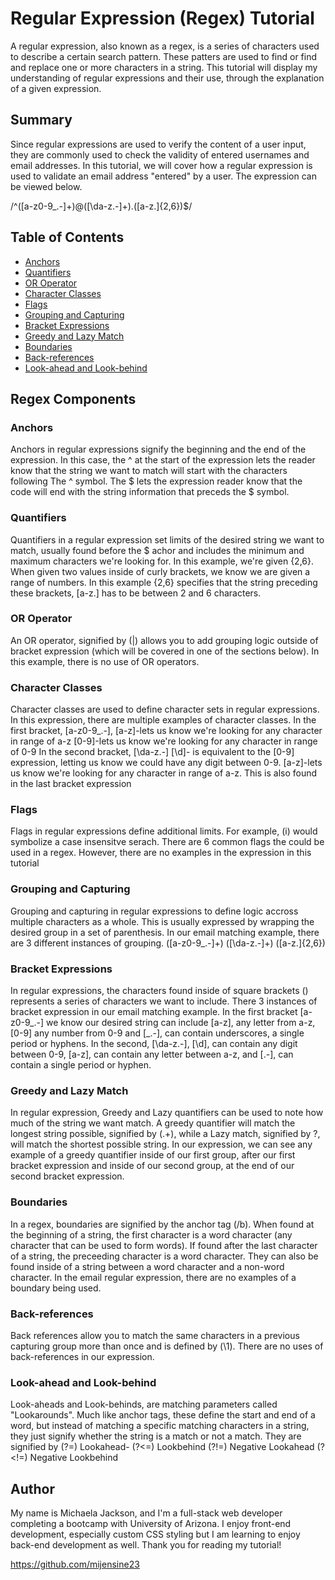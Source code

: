 # Regular Expression (Regex) Tutorial 

A regular expression, also known as a regex, is a series of characters used to describe a certain search pattern. These patters are used to find or find and replace one or more characters in a string. This tutorial will display my understanding of regular expressions and their use, through the explanation of a given expression. 

## Summary

Since regular expressions are used to verify the content of a user input, they are commonly used to check the validity of entered usernames and email addresses. In this tutorial, we will cover how a regular expression is used to validate an email address "entered" by a user. The expression can be viewed below. 

/^([a-z0-9_\.-]+)@([\da-z\.-]+)\.([a-z\.]{2,6})$/


## Table of Contents

- [Anchors](#anchors)
- [Quantifiers](#quantifiers)
- [OR Operator](#or-operator)
- [Character Classes](#character-classes)
- [Flags](#flags)
- [Grouping and Capturing](#grouping-and-capturing)
- [Bracket Expressions](#bracket-expressions)
- [Greedy and Lazy Match](#greedy-and-lazy-match)
- [Boundaries](#boundaries)
- [Back-references](#back-references)
- [Look-ahead and Look-behind](#look-ahead-and-look-behind)
## Regex Components


### Anchors
Anchors in regular expressions signify the beginning and the end of the expression. In this case, the ^ at the start of the expression lets the reader know that the string we want to match will start with the characters following The ^ symbol. The $ lets the expression reader know that the code will end with the string information that preceds the $ symbol. 

### Quantifiers
Quantifiers in a regular expression set limits of the desired string we want to match, usually found before the $ achor and includes the minimum and maximum characters we're looking for. In this example, we're given {2,6}. When given two values inside of curly brackets, we know we are given a range of numbers. In this example {2,6} specifies that the string preceding these brackets, [a-z\.] has to be between 2 and 6 characters. 

### OR Operator
An OR operator, signified by (|) allows you to add grouping logic outside of bracket expression (which will be covered in one of the sections below). In this example, there is no use of OR operators. 

### Character Classes
Character classes are used to define character sets in regular expressions. In this expression, there are multiple examples of character classes. 
In the first bracket, [a-z0-9_\.-], 
[a-z]-lets us know we're looking for any character in range of a-z
[0-9]-lets us know we're looking for any character in range of 0-9
In the second bracket, [\da-z\.-]
[\d]- is equivalent to the [0-9] expression, letting us know we could have any digit between 0-9.
[a-z]-lets us know we're looking for any character in range of a-z. This is also found in the last bracket expression

### Flags
Flags in regular expressions define additional limits. For example, (i) would symbolize a case insensitve serach. There are 6 common flags the could be used in a regex. However, there are no examples in the expression in this tutorial

### Grouping and Capturing
Grouping and capturing in regular expressions to define logic accross multiple characters as a whole. This is usually expressed by wrapping the desired group in a set of parenthesis. In our email matching example, there are 3 different instances of grouping. 
([a-z0-9_\.-]+)
([\da-z\.-]+)
([a-z\.]{2,6})

### Bracket Expressions
In regular expressions, the characters found inside of square brackets () represents a series of characters we want to include. There 3 instances of bracket expression in our email matching example. In the first bracket [a-z0-9_\.-] we know our desired string can include [a-z], any letter from a-z, [0-9] any number from 0-9 and [_\.-], can contain underscores, a single period or hyphens. In the second, [\da-z\.-], [\d], can contain any digit between 0-9, [a-z], can contain any letter between a-z, and [\.-], can contain a single period or hyphen. 

### Greedy and Lazy Match
In regular expression, Greedy and Lazy quantifiers can be used to note how much of the string we want match. A greedy quantifier will match the longest string possible, signified by (.+), while a Lazy match, signified by ?, will match the shortest possible string. In our expression, we can see any example of a greedy quantifier inside of our first group, after our first bracket expression and inside of our second group, at the end of our second bracket expression. 

### Boundaries
In a regex, boundaries are signified by the anchor tag (/b). When found at the beginning of a string, the first character is a word character (any character that can be used to form words). If found after the last character of a string, the preceeding character is a word character. They can also be found inside of a string between a word character and a non-word character. In the email regular expression, there are no examples of a boundary being used. 

### Back-references
Back references allow you to match the same characters in a previous capturing group more than once and is defined by (\1). There are no uses of back-references in our expression. 

### Look-ahead and Look-behind
Look-aheads and Look-behinds, are matching parameters called "Lookarounds". Much like anchor tags, these define the start and end of a word, but instead of matching a specific matching characters in a string, they just signify whether the string is a match or not a match. They are signified by 
(?=) Lookahead-
(?<=) Lookbehind
(?!=) Negative Lookahead
(?<!=) Negative Lookbehind

## Author

My name is Michaela Jackson, and I'm a full-stack web developer completing a bootcamp with University of Arizona. I enjoy front-end development, especially custom CSS styling but I am learning to enjoy back-end development as well. Thank you for reading my tutorial! 

https://github.com/mijensine23
